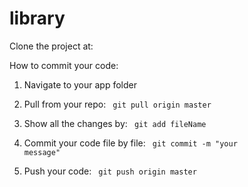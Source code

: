 # library

Clone the project at: 

How to commit your code:
1. Navigate to your app folder

2. Pull from your repo:
<code> git pull origin master </code>

3. Show all the changes by: 
<code> git add fileName </code>

4. Commit your code file by file:
<code> git commit -m "your message" </code>

5. Push your code: 
<code> git push origin master </code>

